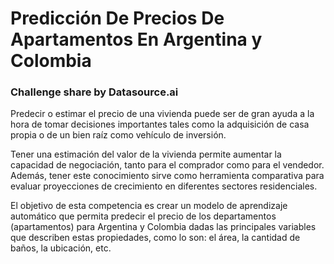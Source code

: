 # Predicción De Precios De Apartamentos En Argentina y Colombia

### Challenge share by Datasource.ai

Predecir o estimar el precio de una vivienda puede ser de gran ayuda a la hora  de tomar decisiones importantes tales como la adquisición de casa propia o de  un bien raíz como vehículo de inversión. 

Tener una estimación del valor de la vivienda permite aumentar la capacidad  de negociación, tanto para el comprador como para el vendedor. Además, tener este conocimiento sirve como herramienta comparativa para evaluar  proyecciones de crecimiento en diferentes sectores residenciales.

El objetivo de esta competencia es crear un modelo de aprendizaje automático que permita predecir el precio de los departamentos (apartamentos) para Argentina y Colombia  dadas las principales variables que describen estas propiedades, como lo son: el área, la cantidad de baños, la ubicación, etc.